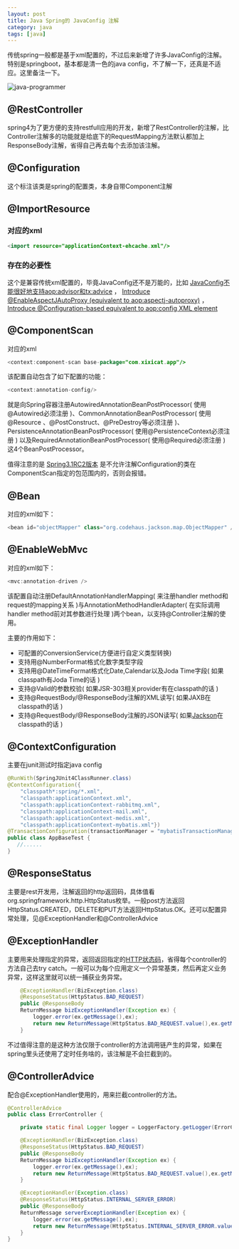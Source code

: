```yaml
---
layout: post
title: Java Spring的 JavaConfig 注解
category: java
tags: [java]
---
```

传统spring一般都是基于xml配置的，不过后来新增了许多JavaConfig的注解。特别是springboot，基本都是清一色的java config，不了解一下，还真是不适应。这里备注一下。

![](http://static.codeceo.com/images/2015/01/java-programmer.png "java-programmer")

## @RestController

spring4为了更方便的支持restfull应用的开发，新增了RestController的注解，比Controller注解多的功能就是给底下的RequestMapping方法默认都加上ResponseBody注解，省得自己再去每个去添加该注解。

## @Configuration

这个标注该类是spring的配置类，本身自带Component注解

## @ImportResource

### 对应的xml

```java
<import resource="applicationContext-ehcache.xml"/>
```

### 存在的必要性

这个是兼容传统xml配置的，毕竟JavaConfig还不是万能的，比如 [JavaConfig不能很好地支持aop:advisor和tx:advice](http://stackoverflow.com/questions/14068525/javaconfig-replacing-aopadvisor-and-txadvice) ， [Introduce @EnableAspectJAutoProxy (equivalent to aop:aspectj-autoproxy)](https://jira.spring.io/browse/SPR-8138) ， [Introduce @Configuration-based equivalent to aop:config XML element](https://jira.spring.io/browse/SPR-8148)

## @ComponentScan

对应的xml

```java
<context:component-scan base-package="com.xixicat.app"/>
```

该配置自动包含了如下配置的功能：

```java
<context:annotation-config/>
```

就是向Spring容器注册AutowiredAnnotationBeanPostProcessor( 使用@Autowired必须注册 )、CommonAnnotationBeanPostProcessor( 使用@Resource 、@PostConstruct、@PreDestroy等必须注册 )、PersistenceAnnotationBeanPostProcessor( 使用@PersistenceContext必须注册 ) 以及RequiredAnnotationBeanPostProcessor( 使用@Required必须注册 )这4个BeanPostProcessor。

值得注意的是 [Spring3.1RC2版本](https://jira.spring.io/browse/SPR-8808) 是不允许注解Configuration的类在ComponentScan指定的包范围内的，否则会报错。


## @Bean

对应的xml如下：

```java
<bean id="objectMapper" class="org.codehaus.jackson.map.ObjectMapper" />
```

## @EnableWebMvc

对应的xml如下：

```java
<mvc:annotation-driven />
```

该配置自动注册DefaultAnnotationHandlerMapping( 来注册handler method和request的mapping关系 )与AnnotationMethodHandlerAdapter( 在实际调用handler method前对其参数进行处理 )两个bean，以支持@Controller注解的使用。

主要的作用如下：

*   可配置的ConversionService(方便进行自定义类型转换)
*   支持用@NumberFormat格式化数字类型字段
*   支持用@DateTimeFormat格式化Date,Calendar以及Joda Time字段( 如果classpath有Joda Time的话 )
*   支持@Valid的参数校验( 如果JSR-303相关provider有在classpath的话 )
*   支持@RequestBody/@ResponseBody注解的XML读写( 如果JAXB在classpath的话 )
*   支持@RequestBody/@ResponseBody注解的JSON读写( 如果<span class="wp_keywordlink">[Jackson](http://www.codeceo.com/article/java-json-jackson.html "Jackson")</span>在classpath的话 )

## @ContextConfiguration

主要在junit测试时指定java config

```java
@RunWith(SpringJUnit4ClassRunner.class)
@ContextConfiguration({
    "classpath*:spring/*.xml",
    "classpath:applicationContext.xml",
    "classpath:applicationContext-rabbitmq.xml",
    "classpath:applicationContext-mail.xml",
    "classpath:applicationContext-medis.xml",
    "classpath:applicationContext-mybatis.xml"})
@TransactionConfiguration(transactionManager = "mybatisTransactionManager", defaultRollback = false)
public class AppBaseTest {
   //......
}
```

## @ResponseStatus

主要是rest开发用，注解返回的http返回码，具体值看org.springframework.http.HttpStatus枚举。一般post方法返回HttpStatus.CREATED，DELETE和PUT方法返回HttpStatus.OK。还可以配置异常处理，见@ExceptionHandler和@ControllerAdvice

## @ExceptionHandler

主要用来处理指定的异常，返回返回指定的<span class="wp_keywordlink">[HTTP状态码](http://www.codeceo.com/article/http-code-learn.html "HTTP状态码")</span>，省得每个controller的方法自己去try catch。一般可以为每个应用定义一个异常基类，然后再定义业务异常，这样这里就可以统一捕获业务异常。

```java
    @ExceptionHandler(BizException.class)
    @ResponseStatus(HttpStatus.BAD_REQUEST)
    public @ResponseBody
    ReturnMessage bizExceptionHandler(Exception ex) {
        logger.error(ex.getMessage(),ex);
        return new ReturnMessage(HttpStatus.BAD_REQUEST.value(),ex.getMessage());
    }
```

不过值得注意的是这种方法仅限于controller的方法调用链产生的异常，如果在spring里头还使用了定时任务啥的，该注解是不会拦截到的。

## @ControllerAdvice

配合@ExceptionHandler使用的，用来拦截controller的方法。

```java
@ControllerAdvice
public class ErrorController {

    private static final Logger logger = LoggerFactory.getLogger(ErrorController.class);

    @ExceptionHandler(BizException.class)
    @ResponseStatus(HttpStatus.BAD_REQUEST)
    public @ResponseBody
    ReturnMessage bizExceptionHandler(Exception ex) {
        logger.error(ex.getMessage(),ex);
        return new ReturnMessage(HttpStatus.BAD_REQUEST.value(),ex.getMessage());
    }

    @ExceptionHandler(Exception.class)
    @ResponseStatus(HttpStatus.INTERNAL_SERVER_ERROR)
    public @ResponseBody
    ReturnMessage serverExceptionHandler(Exception ex) {
        logger.error(ex.getMessage(),ex);
        return new ReturnMessage(HttpStatus.INTERNAL_SERVER_ERROR.value(),ex.getMessage());
    }
}
```
